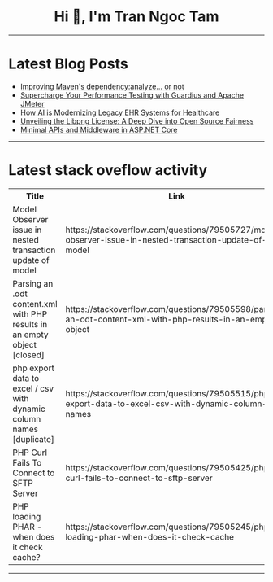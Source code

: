 <h1 align="center">Hi 👋, I'm Tran Ngoc Tam</h1>

---

# Latest Blog Posts 
<!-- BLOG-POST-LIST:START -->
- [Improving Maven&#39;s dependency:analyze... or not](https://dev.to/nfrankel/improving-mavens-dependencyanalyze-or-not-2k16)
- [Supercharge Your Performance Testing with Guardius and Apache JMeter](https://dev.to/guardius/supercharge-your-performance-testing-with-guardius-and-apache-jmeter-32dm)
- [How AI is Modernizing Legacy EHR Systems for Healthcare](https://dev.to/priyansh_shah_786ec03624e/how-ai-is-modernizing-legacy-ehr-systems-for-healthcare-4keg)
- [Unveiling the Libpng License: A Deep Dive into Open Source Fairness](https://dev.to/rachellovestowrite/unveiling-the-libpng-license-a-deep-dive-into-open-source-fairness-3kl7)
- [Minimal APIs and Middleware in ASP.NET Core](https://dev.to/stevsharp/minimal-apis-and-middleware-in-aspnet-core-c18)
<!-- BLOG-POST-LIST:END -->

---

# Latest stack oveflow activity
<table>
  <tr><th>Title</th><th>Link</th></tr>
  <!-- STACKOVERFLOW:START --><tr><td>Model Observer issue in nested transaction update of model</td><td>https://stackoverflow.com/questions/79505727/model-observer-issue-in-nested-transaction-update-of-model</td></tr><tr><td>Parsing an .odt content.xml with PHP results in an empty object [closed]</td><td>https://stackoverflow.com/questions/79505598/parsing-an-odt-content-xml-with-php-results-in-an-empty-object</td></tr><tr><td>php export data to excel / csv with dynamic column names [duplicate]</td><td>https://stackoverflow.com/questions/79505515/php-export-data-to-excel-csv-with-dynamic-column-names</td></tr><tr><td>PHP Curl Fails To Connect to SFTP Server</td><td>https://stackoverflow.com/questions/79505425/php-curl-fails-to-connect-to-sftp-server</td></tr><tr><td>PHP loading PHAR - when does it check cache?</td><td>https://stackoverflow.com/questions/79505245/php-loading-phar-when-does-it-check-cache</td></tr><!-- STACKOVERFLOW:END -->
</table>

---


